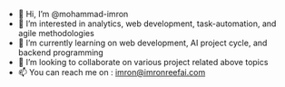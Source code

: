 - 👋 Hi, I’m @mohammad-imron
- 👀 I’m interested in analytics, web development, task-automation, and agile methodologies 
- 🌱 I’m currently learning on web development, AI project cycle, and backend programming  
- 💞️ I’m looking to collaborate on various project related above topics
- 📫 You can reach me on : imron@imronreefai.com

<!---
mohammad-imron/mohammad-imron is a ✨ special ✨ repository because its `README.md` (this file) appears on your GitHub profile.
You can click the Preview link to take a look at your changes.
--->
